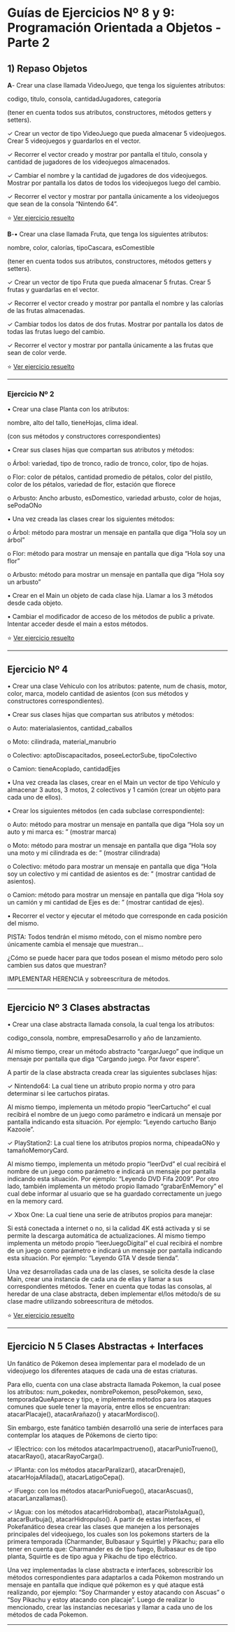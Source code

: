 # Guías de Ejercicios Nº 8 y 9: Programación Orientada a Objetos - Parte 2


## 1) Repaso Objetos


**A**- Crear una clase llamada VideoJuego, que tenga los siguientes atributos: 

codigo, titulo, consola, cantidadJugadores, categoría 

(tener en cuenta todos sus atributos, constructores, métodos getters y setters).

✓ Crear un vector de tipo VideoJuego que pueda almacenar 5 videojuegos. Crear 5 videojuegos y guardarlos en el vector.

✓ Recorrer el vector creado y mostrar por pantalla el titulo, consola y cantidad de jugadores de los videojuegos almacenados.

✓ Cambiar el nombre y la cantidad de jugadores de dos videojuegos. Mostrar por pantalla los datos de todos los videojuegos luego del cambio.

✓ Recorrer el vector y mostrar por pantalla únicamente a los videojuegos que sean de la consola “Nintendo 64”.


:star: [Ver ejercicio resuelto](https://github.com/eugenia1984/diploUTNVM-PoloTIC-SiliconMisiones-Java/tree/main/polotic_siliconmisiones/guia8y9_poo/Guia8y9ejericio1)



**B**-• Crear una clase llamada Fruta, que tenga los siguientes atributos: 

nombre, color, calorías, tipoCascara, esComestible 

(tener en cuenta todos sus atributos, constructores, métodos getters y setters).

✓ Crear un vector de tipo Fruta que pueda almacenar 5 frutas. Crear 5 frutas y guardarlas en el vector.

✓ Recorrer el vector creado y mostrar por pantalla el nombre y las calorías de las frutas almacenadas.

✓ Cambiar todos los datos de dos frutas. Mostrar por pantalla los datos de todas las frutas luego del cambio.

✓ Recorrer el vector y mostrar por pantalla únicamente a las frutas que sean de color verde. 



:star: [Ver ejercicio resuelto](https://github.com/eugenia1984/diploUTNVM-PoloTIC-SiliconMisiones-Java/tree/main/polotic_siliconmisiones/guia8y9_poo/Guia8y9ejercicio1B)

---

### Ejercicio Nº 2

• Crear una clase Planta con los atributos:

nombre, alto del tallo, tieneHojas, clima ideal. 

(con sus métodos y constructores correspondientes)


• Crear sus clases hijas que compartan sus atributos y métodos:

o Árbol: variedad, tipo de tronco, radio de tronco, color, tipo de hojas.

o Flor: color de pétalos, cantidad promedio de pétalos, color del pistilo, color de los pétalos, variedad de flor, estación que florece

o Arbusto: Ancho arbusto, esDomestico, variedad arbusto, color de hojas, sePodaONo


• Una vez creada las clases crear los siguientes métodos:

o Árbol: método para mostrar un mensaje en pantalla que diga “Hola soy un árbol”

o Flor: método para mostrar un mensaje en pantalla que diga “Hola soy una flor”

o Arbusto: método para mostrar un mensaje en pantalla que diga “Hola soy un arbusto”


• Crear en el Main un objeto de cada clase hija. Llamar a los 3 métodos desde cada objeto.


• Cambiar el modificador de acceso de los métodos de public a private. Intentar acceder desde el main a estos métodos.


:star: [Ver ejercicio resuelto](https://github.com/eugenia1984/diploUTNVM-PoloTIC-SiliconMisiones-Java/tree/main/polotic_siliconmisiones/guia8y9_poo/Guia8y9Ejercicio2)

---

## Ejercicio Nº 4

• Crear una clase Vehiculo con los atributos: patente, num de chasis, motor, color, marca, modelo cantidad de asientos (con sus métodos y constructores correspondientes).

• Crear sus clases hijas que compartan sus atributos y métodos:

o Auto: materialasientos, cantidad_caballos

o Moto: cilindrada, material_manubrio

o Colectivo: aptoDiscapacitados, poseeLectorSube, tipoColectivo

o Camion: tieneAcoplado, cantidadEjes

• Una vez creada las clases, crear en el Main un vector de tipo Vehículo y almacenar 3 autos, 3 motos, 2 colectivos y 1 camión (crear un objeto para cada uno de ellos).

• Crear los siguientes métodos (en cada subclase correspondiente):

o Auto: método para mostrar un mensaje en pantalla que diga “Hola soy un auto y mi marca es: ” (mostrar marca)

o Moto: método para mostrar un mensaje en pantalla que diga “Hola soy una moto y mi cilindrada es de: ” (mostrar cilindrada)

o Colectivo: método para mostrar un mensaje en pantalla que diga “Hola soy un colectivo y mi cantidad de asientos es de: ” (mostrar cantidad de asientos).

o Camion: método para mostrar un mensaje en pantalla que diga “Hola soy un camión y mi cantidad de Ejes es de: ” (mostrar cantidad de ejes).

• Recorrer el vector y ejecutar el método que corresponde en cada posición del mismo. 

PISTA: Todos tendrán el mismo método, con el mismo nombre pero únicamente cambia el mensaje que muestran… 

¿Cómo se puede hacer para que todos posean el mismo método pero solo cambien sus datos que muestran? 

IMPLEMENTAR HERENCIA y sobreescritura de métodos.


---

## Ejercicio Nº 3 Clases abstractas



• Crear una clase abstracta llamada consola, la cual tenga los atributos: 

codigo_consola, nombre, empresaDesarrollo y año de lanzamiento. 

Al mismo tiempo, crear un método abstracto “cargarJuego” que indique un mensaje por pantalla que diga “Cargando juego.
Por favor espere”.

A partir de la clase abstracta creada crear las siguientes subclases hijas:

✓ Nintendo64: La cual tiene un atributo propio norma y otro para determinar si lee cartuchos piratas. 

Al mismo tiempo, implementa un método propio “leerCartucho” el cual recibirá el nombre de un juego como parámetro e indicará un mensaje por pantalla indicando esta situación. Por ejemplo: “Leyendo cartucho Banjo Kazooie”.

✓ PlayStation2: La cual tiene los atributos propios norma, chipeadaONo y tamañoMemoryCard. 

Al mismo tiempo, implementa un método propio “leerDvd” el cual recibirá el nombre de un juego como parámetro e indicará un mensaje por pantalla indicando esta situación. Por ejemplo: “Leyendo DVD Fifa 2009”. Por otro lado, también implementa un método propio llamado “grabarEnMemory” el cual debe informar al usuario que se ha guardado correctamente un juego en la memory card.

✓ Xbox One: La cual tiene una serie de atributos propios para manejar: 

Si está conectada a internet o no, si la calidad 4K está activada y si se permite la descarga automática de actualizaciones. Al mismo tiempo implementa un método propio “leerJuegoDigital” el cual recibirá el nombre de un juego como parámetro e indicará un mensaje por pantalla indicando esta situación. Por ejemplo: “Leyendo GTA V desde tienda”.


Una vez desarrolladas cada una de las clases, se solicita desde la clase Main, crear una instancia de cada una de ellas y llamar a sus correspondientes métodos. Tener en cuenta que todas las consolas, al heredar de una clase abstracta, deben implementar el/los método/s de su clase madre utilizando sobreescritura de métodos.

:star: [Ver ejercicio resuelto](https://github.com/eugenia1984/diploUTNVM-PoloTIC-SiliconMisiones-Java/tree/main/polotic_siliconmisiones/guia8y9_poo/Gui8y9ejercicio3)

---

## Ejercicio N 5 Clases Abstractas + Interfaces


Un fanático de Pókemon desea implementar para el modelado de un videojuego los diferentes ataques de cada una de estas criaturas. 

Para ello, cuenta con una clase abstracta llamada Pokemon, la cual posee los atributos: num_pokedex, nombrePokemon, pesoPokemon, sexo, temporadaQueAparece y tipo, e implementa métodos para los ataques comunes que suele tener la mayoría, entre ellos se encuentran: atacarPlacaje(), atacarArañazo() y atacarMordisco(). 

Sin embargo, este fanático también desarrolló una serie de interfaces para contemplar los ataques de Pókemons de cierto tipo:


✓ IElectrico: con los métodos atacarImpactrueno(), atacarPunioTrueno(), atacarRayo(), atacarRayoCarga().

✓ IPlanta: con los métodos atacarParalizar(), atacarDrenaje(), atacarHojaAfilada(), atacarLatigoCepa().

✓ IFuego: con los métodos atacarPunioFuego(), atacarAscuas(), atacarLanzallamas().

✓ IAgua: con los métodos atacarHidrobomba(), atacarPistolaAgua(), atacarBurbuja(), atacarHidropulso().
A partir de estas interfaces, el Pokefanático desea crear las clases que manejen a los personajes principales del videojuego, los cuales son los pokemons starters de la primera temporada (Charmander, Bulbasaur y Squirtle) y Pikachu; para ello tener en cuenta que: Charmander es de tipo fuego, Bulbasaur es de tipo planta, Squirtle es de tipo agua y Pikachu de tipo eléctrico.

Una vez implementadas la clase abstracta e interfaces, sobrescribir los métodos correspondientes para adaptarlos a cada Pókemon mostrando un mensaje en pantalla que indique qué pókemon es y qué ataque está realizando, por ejemplo: “Soy Charmander y estoy atacando con Ascuas” o “Soy Pikachu y estoy atacando con placaje”. Luego de realizar lo mencionado, crear las instancias necesarias y llamar a cada uno de los métodos de cada Pokemon.


---
